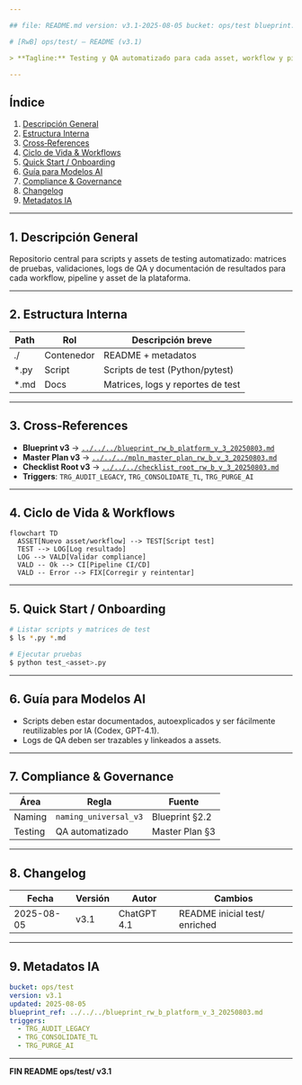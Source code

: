 ```yaml
---

## file: README.md version: v3.1-2025-08-05 bucket: ops/test blueprint: ../../../blueprint\_rw\_b\_platform\_v\_3\_20250803.md status: active updated: 2025-08-05 role: documentation owner: AingZ\_Platform · RwB

# [RwB] ops/test/ — README (v3.1)

> **Tagline:** Testing y QA automatizado para cada asset, workflow y pipeline; matriz de pruebas y logs de resultados.

---
```


## Índice

1. [Descripción General](#1-descripción-general)
2. [Estructura Interna](#2-estructura-interna)
3. [Cross‑References](#3-cross-references)
4. [Ciclo de Vida & Workflows](#4-ciclo-de-vida--workflows)
5. [Quick Start / Onboarding](#5-quick-start--onboarding)
6. [Guía para Modelos AI](#6-guía-para-modelos-ai)
7. [Compliance & Governance](#7-compliance--governance)
8. [Changelog](#8-changelog)
9. [Metadatos IA](#9-metadatos-ia)

---

## 1. Descripción General

Repositorio central para scripts y assets de testing automatizado: matrices de pruebas, validaciones, logs de QA y documentación de resultados para cada workflow, pipeline y asset de la plataforma.

---

## 2. Estructura Interna

| Path  | Rol        | Descripción breve                 |
| ----- | ---------- | --------------------------------- |
| ./    | Contenedor | README + metadatos                |
| \*.py | Script     | Scripts de test (Python/pytest)   |
| \*.md | Docs       | Matrices, logs y reportes de test |

---

## 3. Cross‑References

- **Blueprint v3** → [`../../../blueprint_rw_b_platform_v_3_20250803.md`](../../../blueprint_rw_b_platform_v_3_20250803.md)
- **Master Plan v3** → [`../../../mpln_master_plan_rw_b_v_3_20250803.md`](../../../mpln_master_plan_rw_b_v_3_20250803.md)
- **Checklist Root v3** → [`../../../checklist_root_rw_b_v_3_20250803.md`](../../../checklist_root_rw_b_v_3_20250803.md)
- **Triggers**: `TRG_AUDIT_LEGACY`, `TRG_CONSOLIDATE_TL`, `TRG_PURGE_AI`

---

## 4. Ciclo de Vida & Workflows

```mermaid
flowchart TD
  ASSET[Nuevo asset/workflow] --> TEST[Script test]
  TEST --> LOG[Log resultado]
  LOG --> VALD[Validar compliance]
  VALD -- Ok --> CI[Pipeline CI/CD]
  VALD -- Error --> FIX[Corregir y reintentar]
```

---

## 5. Quick Start / Onboarding

```bash
# Listar scripts y matrices de test
$ ls *.py *.md

# Ejecutar pruebas
$ python test_<asset>.py
```

---

## 6. Guía para Modelos AI

- Scripts deben estar documentados, autoexplicados y ser fácilmente reutilizables por IA (Codex, GPT-4.1).
- Logs de QA deben ser trazables y linkeados a assets.

---

## 7. Compliance & Governance

| Área    | Regla                 | Fuente         |
| ------- | --------------------- | -------------- |
| Naming  | `naming_universal_v3` | Blueprint §2.2 |
| Testing | QA automatizado       | Master Plan §3 |

---

## 8. Changelog

| Fecha      | Versión | Autor       | Cambios                       |
| ---------- | ------- | ----------- | ----------------------------- |
| 2025-08-05 | v3.1    | ChatGPT 4.1 | README inicial test/ enriched |

---

## 9. Metadatos IA

```yaml
bucket: ops/test
version: v3.1
updated: 2025-08-05
blueprint_ref: ../../../blueprint_rw_b_platform_v_3_20250803.md
triggers:
  - TRG_AUDIT_LEGACY
  - TRG_CONSOLIDATE_TL
  - TRG_PURGE_AI
```

---

**FIN README ops/test/ v3.1**

